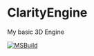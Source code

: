 # ClarityEngine
My basic 3D Engine

[![MSBuild](https://github.com/benjizm/ClarityEngine/actions/workflows/msbuild.yml/badge.svg)](https://github.com/benjizm/ClarityEngine/actions/workflows/msbuild.yml)
